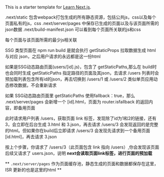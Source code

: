 This is a starter template for [Learn Next.js](https://nextjs.org/learn).


.next/static 包含webpack打包生成的所有静态资源，包括公共js，css以及每个页面私有的js，css
.next/server/pages 中保存已生成的页面以及与该页面所需的json数据
.next/build-manifest.json 可以看到每个页面所关联的js和css

每个页面与该页面所需的最少js相关联

SSG 类型页面在 npm run build 是就会执行 getStaticProps 拉取数据生成 html 与对应 json，之后用户请求的永远都是这一份html

如果是SSG动态路由页面(users/[id].js)，包含了 getStaticPaths,那么在 build时也会同时生成 getStaticPaths 指定路径的页面及其json，去请求 /users 列表时会预加载列表包含所有id的json，再去切换到 /users/1 或 /users/2 类似单页应用动态修改数据，不会重新请求

如果 SSG动态路由页面里 getStaticPaths 使用fallback：true，那么 .next/server/pages 会新增一个 [id].html，页面为 router.isfallback 的返回内容，即备用页面

此时请求用户列表 /users，获取页面 link 标签，发现除了id为1和2的链接，还有3，会立即在后台生成 3.html 和 3.json，再去请求 /users/3 会发现返回的是完整的html。但如果你在build后立即请求 /users/3 会发现先请求到一个备用页面 [id.html]，再去请求 3.json

按上个步骤，你请求了 /users/3（此页面包含 link 指向 /users）,你会发现该页面后续又请求了 users.json，说明 **next会读取页面link标签，进行页面的预加载**

** `.next/server/pages` 作为页面缓存池，静态生成的页面和数据都保存在这里，ISR 更新的也是这里的html **




